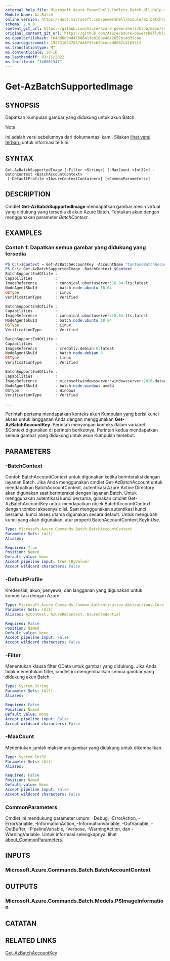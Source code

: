 ```yaml
---
external help file: Microsoft.Azure.PowerShell.Cmdlets.Batch.dll-Help.xml
Module Name: Az.Batch
online version: https://docs.microsoft.com/powershell/module/az.batch/get-azbatchsupportedimage.md
schema: 2.0.0
content_git_url: https://github.com/Azure/azure-powershell/blob/main/src/Batch/Batch/help/Get-AzBatchSupportedImage.md
original_content_git_url: https://github.com/Azure/azure-powershell/blob/main/src/Batch/Batch/help/Get-AzBatchSupportedImage.md
ms.openlocfilehash: f64dd6d94d4180641feb18ae4042652bc4d39c4e
ms.sourcegitcommit: 1927316437817d48f97c62dceced0067c41b95f2
ms.translationtype: MT
ms.contentlocale: id-ID
ms.lasthandoff: 03/15/2022
ms.locfileid: "140061347"
---
```

# Get-AzBatchSupportedImage

## SYNOPSIS
Dapatkan Kumpulan gambar yang didukung untuk akun Batch.

> [!NOTE]
>Ini adalah versi sebelumnya dari dokumentasi kami. Silakan [lihat versi terbaru](/powershell/module/az.batch/get-azbatchsupportedimage) untuk informasi terkini.

## SYNTAX

```
Get-AzBatchSupportedImage [-Filter <String>] [-MaxCount <Int32>] -BatchContext <BatchAccountContext>
 [-DefaultProfile <IAzureContextContainer>] [<CommonParameters>]
```

## DESCRIPTION
Cmdlet **Get-AzBatchSupportedImage** mendapatkan gambar mesin virtual yang didukung yang tersedia di akun Azure Batch.
Tentukan akun dengan menggunakan parameter *BatchContext* .

## EXAMPLES

### Contoh 1: Dapatkan semua gambar yang didukung yang tersedia

```powershell
PS C:\>$Context = Get-AzBatchAccountKey -AccountName "ContosoBatchAccount"
PS C:\> Get-AzBatchSupportedImage -BatchContext $Context
BatchSupportEndOfLife :
Capabilities          :
ImageReference        : canonical:ubuntuserver:16.04-lts:latest
NodeAgentSkuId        : batch.node.ubuntu 16.04
OSType                : Linux
VerificationType      : Verified

BatchSupportEndOfLife :
Capabilities          :
ImageReference        : canonical:ubuntuserver:18.04-lts:latest
NodeAgentSkuId        : batch.node.ubuntu 18.04
OSType                : Linux
VerificationType      : Verified

BatchSupportEndOfLife :
Capabilities          :
ImageReference        : credativ:debian:8:latest
NodeAgentSkuId        : batch.node.debian 8
OSType                : Linux
VerificationType      : Verified

BatchSupportEndOfLife :
Capabilities          :
ImageReference        : microsoftwindowsserver:windowsserver:2016-datacenter:latest
NodeAgentSkuId        : batch.node.windows amd64
OSType                : Windows
VerificationType      : Verified

...
```

Perintah pertama mendapatkan konteks akun Kumpulan yang berisi kunci akses untuk langganan Anda dengan menggunakan **Get-AzBatchAccountKey**.
Perintah menyimpan konteks dalam variabel $Context digunakan di perintah berikutnya.
Perintah kedua mendapatkan semua gambar yang didukung untuk akun Kumpulan tersebut.

## PARAMETERS

### -BatchContext
Contoh BatchAccountContext untuk digunakan ketika berinteraksi dengan layanan Batch.
Jika Anda menggunakan cmdlet Get-AzBatchAccount untuk mendapatkan BatchAccountContext, autentikasi Azure Active Directory akan digunakan saat berinteraksi dengan layanan Batch.
Untuk menggunakan autentikasi kunci bersama, gunakan cmdlet Get-AzBatchAccountKey untuk mendapatkan objek BatchAccountContext dengan tombol aksesnya diisi.
Saat menggunakan autentikasi kunci bersama, kunci akses utama digunakan secara default.
Untuk mengubah kunci yang akan digunakan, atur properti BatchAccountContext.KeyInUse.

```yaml
Type: Microsoft.Azure.Commands.Batch.BatchAccountContext
Parameter Sets: (All)
Aliases:

Required: True
Position: Named
Default value: None
Accept pipeline input: True (ByValue)
Accept wildcard characters: False
```

### -DefaultProfile
Kredensial, akun, penyewa, dan langganan yang digunakan untuk komunikasi dengan Azure.

```yaml
Type: Microsoft.Azure.Commands.Common.Authentication.Abstractions.Core.IAzureContextContainer
Parameter Sets: (All)
Aliases: AzContext, AzureRmContext, AzureCredential

Required: False
Position: Named
Default value: None
Accept pipeline input: False
Accept wildcard characters: False
```

### -Filter
Menentukan klausa filter OData untuk gambar yang didukung.
Jika Anda tidak menentukan filter, cmdlet ini mengembalikan semua gambar yang didukung akun Batch.

```yaml
Type: System.String
Parameter Sets: (All)
Aliases:

Required: False
Position: Named
Default value: None
Accept pipeline input: False
Accept wildcard characters: False
```

### -MaxCount
Menentukan jumlah maksimum gambar yang didukung untuk dikembalikan.

```yaml
Type: System.Int32
Parameter Sets: (All)
Aliases:

Required: False
Position: Named
Default value: None
Accept pipeline input: False
Accept wildcard characters: False
```

### CommonParameters
Cmdlet ini mendukung parameter umum: -Debug, -ErrorAction, -ErrorVariable, -InformationAction, -InformationVariable, -OutVariable, -OutBuffer, -PipelineVariable, -Verbose, -WarningAction, dan -WarningVariable. Untuk informasi selengkapnya, lihat [about_CommonParameters](http://go.microsoft.com/fwlink/?LinkID=113216).

## INPUTS

### Microsoft.Azure.Commands.Batch.BatchAccountContext

## OUTPUTS

### Microsoft.Azure.Commands.Batch.Models.PSImageInformation

## CATATAN

## RELATED LINKS

[Get-AzBatchAccountKey](./Get-AzBatchAccountKey.md)
